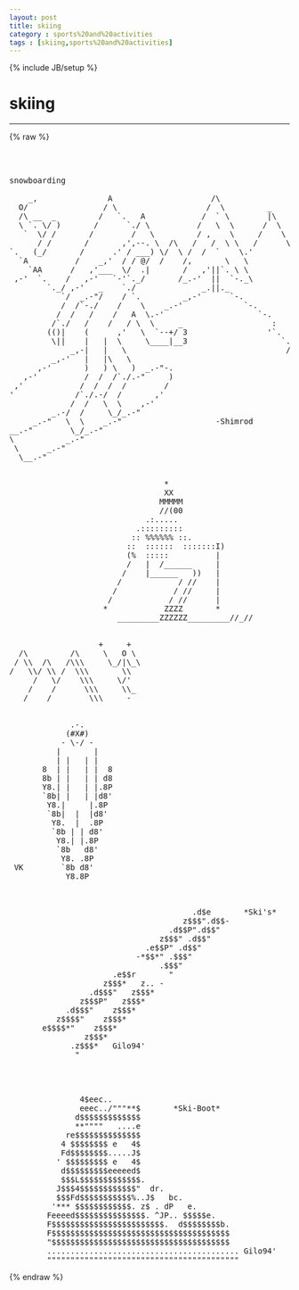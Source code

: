 ```yaml
---
layout: post
title: skiing
category : sports%20and%20activities
tags : [skiing,sports%20and%20activities]
---
```

{% include JB/setup %}
# skiing
---
{% raw %}
<pre>



snowboarding
    
    _,               A                     /\         
  O/                / \                   /  \         _
  /\ __  _         /   `.   A            /  ` \        |\     
  \ `. \/ )       /      `./ \          /   \  \      /  \    ,&#039;
   `  \/ /       /        /   \         / ,    \     /    \  /
      / /       /       ,&#039;,--. \  /\   /   /  \ \   /      \/
`.   (_/       /      .&#039; / ___) \/  \ /  /  `    \.&#039;        `.
  `A          /    _,&#039;  / / @/  /    /,       \   \           `.
    `AA      /   ,&#039;___  \/  .|       /   ,&#039;||`. \ \
 ,-&#039;  `.    /   ,-&#039;   `-&#039;`._/       /_.-&#039;  ||  `-._\
        `._/ ,-&#039;   _    `./              _.||._
           `/  _.-&quot;/    / `.         _,-&#039;      `-.
           /  /`-./    /    \    _.-&#039;             `-.
          /  /   /    /   A  \.-&#039;                    `-.
         /`./   /    /   / \  \     _                   :
        (()|    (      ,&#039;   \  `--+/ 3                 &#039;`.
         \||    |   |  \     \____|__3                    `._.-.
             _,-|   |   \                                  /
         _,-&#039;   |   |\   \                              
      ,-&#039;       )   ) \   )  _.-&quot;-.             
   ,-&#039;          /  /  /`./.-&quot;     )    
 ,&#039;            /  /  /  /        /   
&#039;             /`./.-/  /       ,&#039; 
             /  /   \  \    ,-&#039; 
         _.-/  /     \_/_.-&quot;
     _.-&quot;   \  \    _.-&quot;                    -Shimrod
__.-&quot;        \_/_.-&quot;
\           _.-&quot;
 \      _.-&quot;
  \__.-&quot;  


                                 *
                                 XX
                                MMMMM
                                //(00 
                             .:.....
                           .:::::::::
                          :: %%%%%% ::.
                         ::  ::::::  :::::::I)
                         (%  :::::          |
                         /   |  /______     |
                        /    |______   ))   |
                       /            / //    |
                      /            / //     |
                     /            / //      |
                    *            ZZZZ       *
                       _________ZZZZZZ_________//_//


                   +     +
  /\         /\     \   O \
 / \\  /\   /\\\     \_/|\_\
/   \\/ \\ /  \\\       \\
     /   \/    \\\     \/&#039;
    /    /      \\\     \\_
   /    /        \\\     -


             .-.
            (#X#)
           - \-/ -
          |       |
          | |   | |
       8  | |   | |  8
       8b | |   | | d8
       Y8.| |   | |.8P
       `8b| |   | |d8&#039;
        Y8.|     |.8P
        `8b|  |  |d8&#039;
         Y8.  |  .8P
         `8b | | d8&#039;
          Y8.| |.8P
          `8b   d8&#039;
           Y8. .8P
 VK        `8b d8&#039;
            Y8.8P



                                       .d$e       *Ski&#039;s*                    
                                     z$$$&quot;.d$$-                   
                                  .d$$P&quot;.d$$&quot;                     
                                z$$$&quot; .d$$&quot;                       
                             .e$$P&quot; .d$$&quot;                         
                           -*$$*&quot; .$$$&quot;                           
                                .$$$&quot;                             
                      .e$$r       &quot;                               
                    z$$$*   z.. -                                 
                 .d$$$&quot;   z$$$*                                   
               z$$$P&quot;   z$$$*                                     
            .d$$$&quot;    z$$$*                                       
          z$$$$&quot;    z$$$*                                         
       e$$$$*&quot;    z$$$*                                           
                z$$$*                                             
             .z$$$*   Gilo94&#039;                                               
              &quot;                                                   
                                                                  
                                                                  
                                                            
                                                                  
               4$eec..                                            
               eeec../&quot;&quot;&quot;**$       *Ski-Boot*                               
              d$$$$$$$$$$$$$                                      
              **&quot;&quot;&quot;&quot;   ....e                                      
            re$$$$$$$$$$$$$$                                      
           4 $$$$$$$$ e   4$                                      
           Fd$$$$$$$$.....J$                                      
          &#039; $$$$$$$$$ e   4$                                      
           d$$$$$$$$$eeeeed$                                      
           $$$L$$$$$$$$$$$$$.                                     
          J$$$4$$$$$$$$$$$$&quot;  dr.                                 
          $$$Fd$$$$$$$$$$$%..J$   bc.                             
         &#039;*** $$$$$$$$$$$$. z$ . dP   e.                          
        Feeeed$$$$$$$$$$$$$$$. ^JP.. $$$$$e.                      
        F$$$$$$$$$$$$$$$$$$$$$$$$.  d$$$$$$$$b.                   
        F$$$$$$$$$$$$$$$$$$$$$$$$$$$$$$$$$$$$$$                   
        &quot;$$$$$$$$$$$$$$$$$$$$$$$$$$$$$$$$$$$$$$                   
        ......................................... Gilo94&#039;                
        &quot;&quot;&quot;&quot;&quot;&quot;&quot;&quot;&quot;&quot;&quot;&quot;&quot;&quot;&quot;&quot;&quot;&quot;&quot;&quot;&quot;&quot;&quot;&quot;&quot;&quot;&quot;&quot;&quot;&quot;&quot;&quot;&quot;&quot;&quot;&quot;&quot;&quot;&quot;&quot;&quot;  </pre>
{% endraw %}
